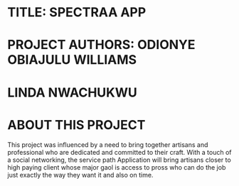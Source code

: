 # TITLE: SPECTRAA APP
# PROJECT AUTHORS: ODIONYE OBIAJULU WILLIAMS
#                  LINDA NWACHUKWU

#            ABOUT THIS PROJECT

This project was influenced by a need to bring together artisans and professional who are dedicated and committed to their craft. With a touch of a social networking, the service path Application will bring artisans closer to high paying client whose major gaol is access to pross who can do the job just exactly the way they want it and also on time.

